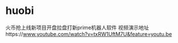# huobi
火币抢上线新项目开盘拉盘打新prime机器人软件
视频演示地址https://www.youtube.com/watch?v=txRW1UftM7U&feature=youtu.be
